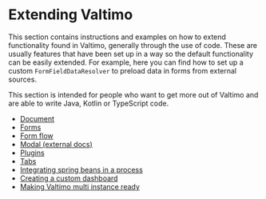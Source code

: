 # Extending Valtimo

This section contains instructions and examples on how to extend functionality found in Valtimo, generally through the 
use of code. These are usually features that have been set up in a way so the default functionality can be easily 
extended. For example, here you can find how to set up a custom `FormFieldDataResolver` to preload data in forms from 
external sources.

This section is intended for people who want to get more out of Valtimo and are able to write Java, Kotlin or TypeScript
code.

* [Document](document/document.md)
* [Forms](forms/forms.md)
* [Form flow](form-flow/form-flow.md)
* [Modal (external docs)](https://angular.carbondesignsystem.com/?path=/story/components-modal--basic)
* [Plugins](plugin/plugins.md)
* [Tabs](tabs/tabs.md)
* [Integrating spring beans in a process](integrate-spring-bean-in-process.md)
* [Creating a custom dashboard](creating-a-custom-dashboard.md)
* [Making Valtimo multi instance ready](multi-instance-ready.md)
